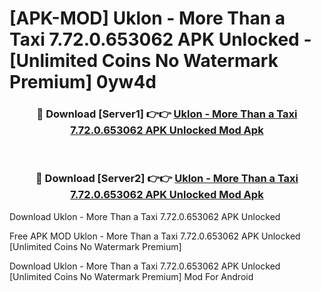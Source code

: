 # [APK-MOD] Uklon - More Than a Taxi 7.72.0.653062 APK Unlocked - [Unlimited Coins No Watermark Premium] 0yw4d



<div align="center">
<h3>🔴 Download [Server1] 👉👉 <a href="https://momento.my/?title=Uklon_-_More_Than_a_Taxi_7.72.0.653062_APK_Unlocked">Uklon - More Than a Taxi 7.72.0.653062 APK Unlocked Mod Apk</a></h3><br>

<h3>🔴 Download [Server2] 👉👉 <a href="https://momento.my/?title=Uklon_-_More_Than_a_Taxi_7.72.0.653062_APK_Unlocked">Uklon - More Than a Taxi 7.72.0.653062 APK Unlocked Mod Apk</a></h3>
</div>



Download Uklon - More Than a Taxi 7.72.0.653062 APK Unlocked 

Free APK MOD Uklon - More Than a Taxi 7.72.0.653062 APK Unlocked [Unlimited Coins No Watermark Premium]

Download Uklon - More Than a Taxi 7.72.0.653062 APK Unlocked [Unlimited Coins No Watermark Premium] Mod For Android
